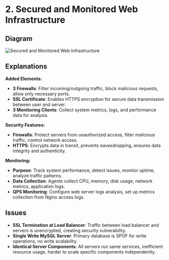# 2. Secured and Monitored Web Infrastructure
## Diagram
![Secured and Monitored Web Infrastructure](https://imgur.com/a/restyhI)

## Explanations
**Added Elements:**
- **3 Firewalls**: Filter incoming/outgoing traffic, block malicious requests, allow only necessary ports.
- **SSL Certificate**: Enables HTTPS encryption for secure data transmission between user and server.
- **3 Monitoring Clients**: Collect system metrics, logs, and performance data for analysis.

**Security Features:**
- **Firewalls**: Protect servers from unauthorized access, filter malicious traffic, control network access.
- **HTTPS**: Encrypts data in transit, prevents eavesdropping, ensures data integrity and authenticity.

**Monitoring:**
- **Purpose**: Track system performance, detect issues, monitor uptime, analyze traffic patterns.
- **Data Collection**: Agents collect CPU, memory, disk usage, network metrics, application logs.
- **QPS Monitoring**: Configure web server logs analysis, set up metrics collection from Nginx access logs.

## Issues
- **SSL Termination at Load Balancer**: Traffic between load balancer and servers is unencrypted, creating security vulnerability.
- **Single Write MySQL Server**: Primary database is SPOF for write operations, no write scalability.
- **Identical Server Components**: All servers run same services, inefficient resource usage, harder to scale specific components independently.